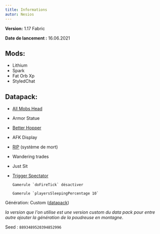 ```yaml
---
title: Informations
autor: Nesios
---
```


**Version:** 1.17 Fabric

**Date de lancement :** 16.06.2021

## **Mods:**

- Lithium
- Spark
- Fat Orb Xp
-  StyledChat

## **Datapack:**

- [All Mobs Head](https://www.curseforge.com/minecraft/customization/all-mob-heads)
- Armor Statue
- [Better Hopper](https://www.youtube.com/watch?v=3iWKsGFkLWA)
- AFK Display
- [RIP](https://www.planetminecraft.com/data-pack/last-death-position-soul-edition/) (système de mort)
- Wandering trades
- Just Sit
- [Trigger Spectator](https://www.planetminecraft.com/data-pack/smp-friendly-spectator/)

      Gamerule `doFireTick` désactiver

      Gamerule `playersSleepingPercentage 10`


Génération: Custom ([datapack](https://www.youtube.com/redirect?event=video_description&redir_token=QUFFLUhqbDQ3VVNvZGxkallfVUZPTlpjTzhESG1hUVRxd3xBQ3Jtc0trNk1tbVdZY0hiNTg4dG8zNmVZeFZkT0lsRmtvSU9uXzVaZ2MwbEtqRlp0aVpsNkNzenFQYTFaNE9uUmxxNzlUUUhSNllGcENoelNkOW8yODQyY3ZUNjMwN3ZQdGtyekhzLTh0VTFoaU1qT3BDMktqSQ&q=https%3A%2F%2Fwww.planetminecraft.com%2Fdata-pack%2Fcaves-amp-cliffs-expansion-pack-20w20a-compatible%2F))

_la version que l'on utilise est une version custom du data pack pour entre autre ajouter la génération de la poudreuse en montagne_.

Seed :  `8893489520394852996`

